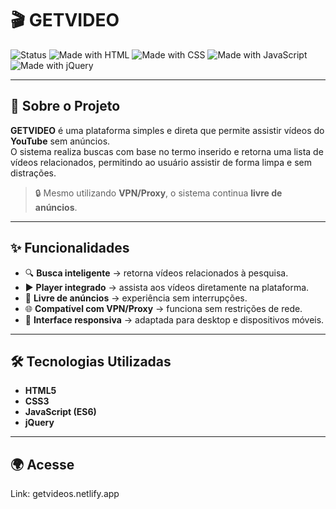 # 🎬 GETVIDEO

![Status](https://img.shields.io/badge/status-concluído-brightgreen) 
![Made with HTML](https://img.shields.io/badge/HTML-5-orange?logo=html5) 
![Made with CSS](https://img.shields.io/badge/CSS-3-blue?logo=css3) 
![Made with JavaScript](https://img.shields.io/badge/JavaScript-ES6-yellow?logo=javascript) 
![Made with jQuery](https://img.shields.io/badge/jQuery-3.6-blue?logo=jquery)

---

## 📖 Sobre o Projeto
**GETVIDEO** é uma plataforma simples e direta que permite assistir vídeos do **YouTube** sem anúncios.  
O sistema realiza buscas com base no termo inserido e retorna uma lista de vídeos relacionados, permitindo ao usuário assistir de forma limpa e sem distrações.

> 🔒 Mesmo utilizando **VPN/Proxy**, o sistema continua **livre de anúncios**.

---

## ✨ Funcionalidades
- 🔍 **Busca inteligente** → retorna vídeos relacionados à pesquisa.  
- ▶️ **Player integrado** → assista aos vídeos diretamente na plataforma.  
- 🚫 **Livre de anúncios** → experiência sem interrupções.  
- 🌐 **Compatível com VPN/Proxy** → funciona sem restrições de rede.  
- 📱 **Interface responsiva** → adaptada para desktop e dispositivos móveis.  

---

## 🛠️ Tecnologias Utilizadas
- **HTML5**
- **CSS3**
- **JavaScript (ES6)**
- **jQuery**

---
## 🌍 Acesse 
Link: getvideos.netlify.app


